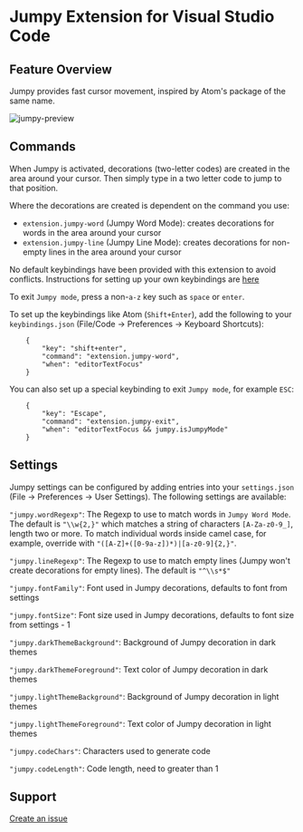 # Jumpy Extension for Visual Studio Code

## Feature Overview

Jumpy provides fast cursor movement, inspired by Atom's package of the same name.

![jumpy-preview](https://cloud.githubusercontent.com/assets/2899448/19660934/0481c44c-9a32-11e6-87cc-1f8913922ccb.gif)

## Commands

When Jumpy is activated, decorations (two-letter codes) are created in the area around your cursor. Then simply type in a two letter code to jump to that position.

Where the decorations are created is dependent on the command you use:

-   `extension.jumpy-word` (Jumpy Word Mode): creates decorations for words in the area around your cursor
-   `extension.jumpy-line` (Jumpy Line Mode): creates decorations for non-empty lines in the area around your cursor

No default keybindings have been provided with this extension to avoid conflicts. Instructions for setting up your own keybindings are [here](https://code.visualstudio.com/docs/customization/keybindings)

To exit `Jumpy mode`, press a non-`a-z` key such as `space` or `enter`.

To set up the keybindings like Atom (`Shift+Enter`), add the following to your `keybindings.json` (File/Code -> Preferences -> Keyboard Shortcuts):

```
    {
        "key": "shift+enter",
        "command": "extension.jumpy-word",
        "when": "editorTextFocus"
    }
```

You can also set up a special keybinding to exit `Jumpy mode`, for example `ESC`:

```
    {
        "key": "Escape",
        "command": "extension.jumpy-exit",
        "when": "editorTextFocus && jumpy.isJumpyMode"
    }
```

## Settings

Jumpy settings can be configured by adding entries into your `settings.json` (File -> Preferences -> User Settings). The following settings are available:

`"jumpy.wordRegexp"`: The Regexp to use to match words in `Jumpy Word Mode`. The default is `"\\w{2,}"` which matches a string of characters `[A-Za-z0-9_]`, length two or more. To match individual words inside camel case, for example, override with `"([A-Z]+([0-9a-z])*)|[a-z0-9]{2,}"`.

`"jumpy.lineRegexp"`: The Regexp to use to match empty lines (Jumpy won't create decorations for empty lines). The default is `"^\\s*$"`

`"jumpy.fontFamily"`: Font used in Jumpy decorations, defaults to font from settings

`"jumpy.fontSize"`: Font size used in Jumpy decorations, defaults to font size from settings - 1

`"jumpy.darkThemeBackground"`: Background of Jumpy decoration in dark themes

`"jumpy.darkThemeForeground"`: Text color of Jumpy decoration in dark themes

`"jumpy.lightThemeBackground"`: Background of Jumpy decoration in light themes

`"jumpy.lightThemeForeground"`: Text color of Jumpy decoration in light themes

`"jumpy.codeChars"`: Characters used to generate code

`"jumpy.codeLength"`: Code length, need to greater than 1

## Support

[Create an issue](https://github.com/wmaurer/vscode-jumpy/issues)
